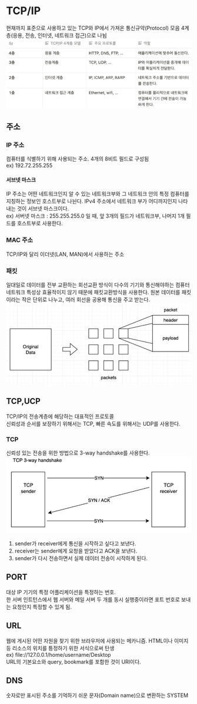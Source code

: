 # TCP/IP

현재까지 표준으로 사용하고 있는 TCP와 IP에서 가져온 통신규약(Protocol) 모음 4계층(응용, 전송, 인터넷, 네트워크 접근)으로 나뉨
![ex_screenshot](./img/layer.png)

## 주소

### IP 주소

컴퓨터를 식별하기 위해 사용되는 주소. 4개의 8비트 필드로 구성됨  
ex) 192.72.255.255

#### 서브넷 마스크

IP 주소는 어떤 네트워크인지 알 수 있는 네트워크부와 그 네트워크 안의 특정 컴퓨터를 지칭하는 정보인 호스트부로 나뉜다. IPv4 주소에서 네트워크 부가 어디까지인지 나타내는 것이 서브넷 마스크이다.  
ex) 서버넷 마스크 : 255.255.255.0 일 때, 앞 3개의 필드가 네트워크부, 나머지 1개 필드를 호스트부로 사용한다. 


### MAC 주소

TCP/IP와 달리 이더넷(LAN, MAN)에서 사용하는 주소


### 패킷

일대일로 데이터를 전부 교환하는 회선교환 방식이 다수의 기기와 통신해야하는 컴퓨터 네트워크 특성상 효율적이지 않기 때문에 패킷교환방식을 사용한다. 원본 데이터를 패킷이라는 작은 단위로 나누고, 여러 회선을 공용해 통신을 주고 받는다. 
![ex_screenshot](./img/packet.png)


## TCP,UCP

TCP/IP의 전송계층에 해당하는 대표적인 프로토콜  
신뢰성과 순서를 보장하기 위해서는 TCP, 빠른 속도를 위해서는 UDP를 사용한다. 

### TCP

신뢰성 있는 전송을 위한 방법으로 3-way handshake를 사용한다.
![ex_screenshot](./img/3-way.png)
1. sender가 receiver에게 통신을 시작하고 싶다고 보낸다.
2. receiver는 sender에게 요청을 받았다고 ACK을 보낸다.
3. sender가 다시 전송하면서 실제 데이터 전송이 시작하게 된다. 

## PORT
대상 IP 기기의 특정 어플리케이션을 특정하는 번호.  
한 서버 인트턴스에서 웹 서버와 메일 서버 두 개를 동시 실행중이라면 포트 번호로 보내는 요청인지 특정할 수 있게 됨.

## URL
웹에 게시된 어떤 자원을 찾기 위한 브라우저에 사용되는 메카니즘. HTML이나 이미지 등 리소스의 위치를 틍정하기 위한 서식으로써 탄생  
ex) file://127.0.0.1/home/username/Desktop  
URL의 기본요소와 query, bookmark를 포함한 것이 URI이다.

## DNS
숫자로만 표시된 주소를 기억하기 쉬운 문자(Domain name)으로 변환하는 SYSTEM